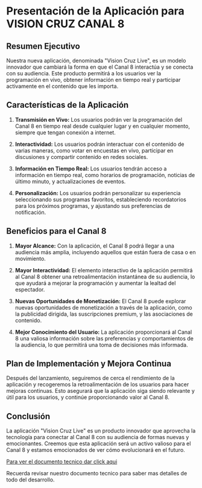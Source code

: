 # Presentación de la Aplicación para VISION CRUZ CANAL 8

## Resumen Ejecutivo

Nuestra nueva aplicación, denominada "Vision Cruz Live", es un modelo innovador que cambiará la forma en que el Canal 8 interactúa y se conecta con su audiencia. Este producto permitirá a los usuarios ver la programación en vivo, obtener información en tiempo real y participar activamente en el contenido que les importa.

## Características de la Aplicación

1. **Transmisión en Vivo:**
  Los usuarios podrán ver la programación del Canal 8 en tiempo real desde cualquier lugar y en cualquier momento, siempre que tengan conexión a internet.

2. **Interactividad:**
  Los usuarios podrán interactuar con el contenido de varias maneras, como votar en encuestas en vivo, participar en discusiones y compartir contenido en redes sociales.
  
3. **Información en Tiempo Real:**
  Los usuarios tendrán acceso a información en tiempo real, como horarios de programación, noticias de último minuto, y actualizaciones de eventos.

4. **Personalización:**
  Los usuarios podrán personalizar su experiencia seleccionando sus programas favoritos, estableciendo recordatorios para los próximos programas, y ajustando sus preferencias de notificación.

## Beneficios para el Canal 8

1. **Mayor Alcance:**
  Con la aplicación, el Canal 8 podrá llegar a una audiencia más amplia, incluyendo aquellos que están fuera de casa o en movimiento.

2. **Mayor Interactividad:**
  El elemento interactivo de la aplicación permitirá al Canal 8 obtener una retroalimentación instantánea de su audiencia, lo que ayudará a mejorar la programación y aumentar la lealtad del espectador.

3. **Nuevas Oportunidades de Monetización:**
  El Canal 8 puede explorar nuevas oportunidades de monetización a través de la aplicación, como la publicidad dirigida, las suscripciones premium, y las asociaciones de contenido.
  
4. **Mejor Conocimiento del Usuario:**
  La aplicación proporcionará al Canal 8 una valiosa información sobre las preferencias y comportamientos de la audiencia, lo que permitirá una toma de decisiones más informada.

## Plan de Implementación y Mejora Continua

Después del lanzamiento, seguiremos de cerca el rendimiento de la aplicación y recogeremos la retroalimentación de los usuarios para hacer mejoras continuas. Esto asegurará que la aplicación siga siendo relevante y útil para los usuarios, y continúe proporcionando valor al Canal 8.

## Conclusión

La aplicación "Vision Cruz Live" es un producto innovador que aprovecha la tecnología para conectar al Canal 8 con su audiencia de formas nuevas y emocionantes. Creemos que esta aplicación será un activo valioso para el Canal 8 y estamos emocionados de ver cómo evolucionará en el futuro.

[Para ver el documento tecnico dar click aqui](https://github.com/vision-cruz/.github/wiki)


Recuerda revisar nuestro documento tecnico para saber mas detalles de todo del desarrollo.

